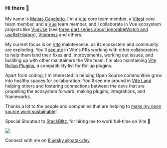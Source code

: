 ### Hi there 👋

My name is [Matias Capeletto](https://patak.dev/). I'm a [Vite](https://github.com/vitejs/vite) core team member, a [Vitest](https://vitest.dev/) core team member, and a [Vue](https://v3.vuejs.org/) team member, and I collaborate in Vue ecosystem projects like [VueUse](https://github.com/vueuse/vueuse) (see [three part series about ignorableWatch and useRefHistory](https://patak.dev/vue/ignorable-watch.html)), [Vitepress](https://github.com/vuejs/vitepress) and others.

My current focus is on [Vite](https://github.com/vitejs/vite) maintenance, as its ecosystem and community are exploding. You'll [see me](https://github.com/patak-js) in Vite's PRs working with other collaborators to help them land their fixes and improvements, working out issues, and building up with other maintainers the Vite team. I'm also maintaining [Vite Rollup Plugins](https://vite-rollup-plugins.patak.dev/), a compatibility list for Rollup plugins.

Apart from coding, I'm interested in helping Open Source communities grow into healthy spaces for collaboration. You'll see me around in [Vite Land](https://chat.vitejs.dev/) helping others and fostering connections between the devs that are propelling the ecosystem forward, making plugins, integrations, and frameworks.

Thanks a lot to the people and companies that are helping to [make my open source work sustainable](https://www.patreon.com/patak)!

Special Shoutout to [StackBlitz](https://blog.stackblitz.com/posts/stackblitz-welcomes-patak/), for hiring me to work full-time on Vite 💚

[![](https://patak.dev/sponsors.svg)](https://patak.dev)

Connect with me on [Bluesky @patak.dev](https://bsky.app/profile/patak.dev)

